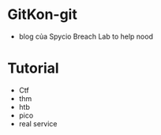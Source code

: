 # GitKon-git
- blog của Spycio Breach Lab to help nood
# Tutorial
- Ctf
- thm
- htb
- pico
- real service
